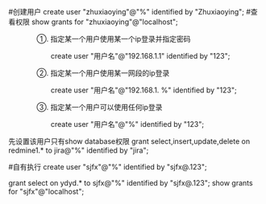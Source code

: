 #创建用户
create user "zhuxiaoying"@"%" identified by "Zhuxiaoying";
#查看权限
show grants for "zhuxiaoying"@"localhost";

　　　　①. 指定某一个用户使用某一个ip登录并指定密码

　　　　　　create user "用户名"@"192.168.1.1" identified by "123";

　　　　②. 指定某一个用户使用某一网段的ip登录

　　　　　　create user "用户名"@"192.168.1. %" identified by "123";

　　　　③. 指定某一个用户可以使用任何ip登录

　　　　　　create user "用户名"@"%" identified by "123";

先设置该用户只有show database权限
grant select,insert,update,delete on redmine1.* to jira@"%" identified by "jira";


#自有执行
create user "sjfx"@"%" identified by "sjfx@.123";

grant select  on  ydyd.* to sjfx@"%" identified by "sjfx@.123";
show grants for "sjfx"@"localhost";
